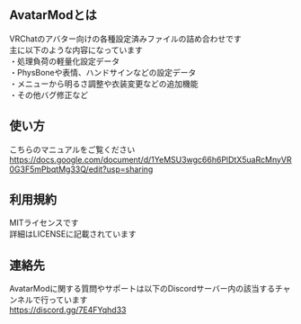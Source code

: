 ## AvatarModとは

VRChatのアバター向けの各種設定済みファイルの詰め合わせです  
主に以下のような内容になっています  
・処理負荷の軽量化設定データ  
・PhysBoneや表情、ハンドサインなどの設定データ  
・メニューから明るさ調整や衣装変更などの追加機能  
・その他バグ修正など

## 使い方

こちらのマニュアルをご覧ください  
https://docs.google.com/document/d/1YeMSU3wgc66h6PlDtX5uaRcMnyVR0G3F5mPbqtMg33Q/edit?usp=sharing

## 利用規約

MITライセンスです  
詳細はLICENSEに記載されています

## 連絡先

AvatarModに関する質問やサポートは以下のDiscordサーバー内の該当するチャンネルで行っています  
https://discord.gg/7E4FYqhd33  

